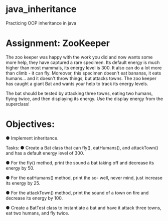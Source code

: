 # java_inheritance
Practicing OOP inheritance in java

# Assignment: ZooKeeper
The zoo keeper was happy with the work you did and now wants some more help, they have captured a rare specimen. 
Its default energy is much higher than most mammals, its energy level is 300. It also can do a lot more than climb - it can fly. 
Moreover, this specimen doesn't eat bananas, it eats humans... and it doesn't throw things, but attacks towns. 
The zoo keeper has caught a giant Bat and wants your help to track its energy levels.

The bat should be tested by attacking three towns, eating two humans, flying twice, and then displaying its energy. 
Use the display energy from the superclass!

# Objectives:
● Implement inheritance.

Tasks:
● Create a Bat class that can fly(), eatHumans(), and attackTown() and has a default energy level of 300.

● For the fly() method, print the sound a bat taking off and decrease its energy by 50.

● For the eatHumans() method, print the so- well, never mind, just increase its energy by 25.

● For the attackTown() method, print the sound of a town on fire and decrease its energy by 100.

● Create a BatTest class to instantiate a bat and have it attack three towns, eat two humans, and fly twice.
